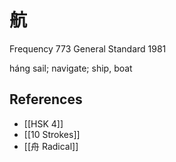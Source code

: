 # 航
Frequency 773
General Standard 1981

háng
sail; navigate; ship, boat

## References
- [[HSK 4]]
- [[10 Strokes]]
- [[舟 Radical]]